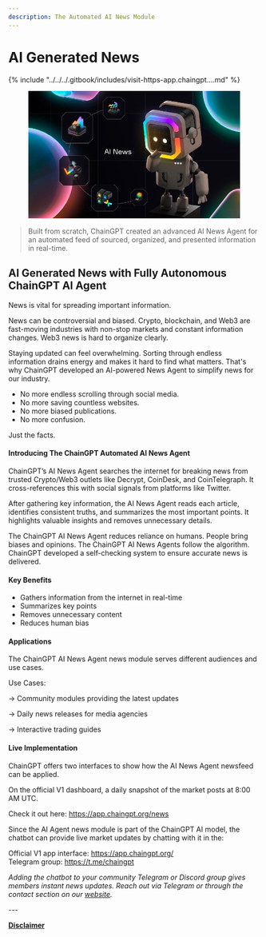 ```yaml
---
description: The Automated AI News Module
---
```


# AI Generated News

{% include "../../../.gitbook/includes/visit-https-app.chaingpt....md" %}

<figure><img src="../../../.gitbook/assets/AI news.jpg" alt=""><figcaption></figcaption></figure>

> Built from scratch, ChainGPT created an advanced AI News Agent for an automated feed of sourced, organized, and presented information in real-time.

## AI Generated News with Fully Autonomous ChainGPT AI Agent

News is vital for spreading important information.

News can be controversial and biased. Crypto, blockchain, and Web3 are fast-moving industries with non-stop markets and constant information changes. Web3 news is hard to organize clearly.

Staying updated can feel overwhelming. Sorting through endless information drains energy and makes it hard to find what matters. That's why ChainGPT developed an AI-powered News Agent to simplify news for our industry.

* No more endless scrolling through social media.
* No more saving countless websites.
* No more biased publications.
* No more confusion.

Just the facts.

#### Introducing The ChainGPT Automated AI News Agent

ChainGPT’s AI News Agent searches the internet for breaking news from trusted Crypto/Web3 outlets like Decrypt, CoinDesk, and CoinTelegraph. It cross-references this with social signals from platforms like Twitter.

After gathering key information, the AI News Agent reads each article, identifies consistent truths, and summarizes the most important points. It highlights valuable insights and removes unnecessary details.

The ChainGPT AI News Agent reduces reliance on humans. People bring biases and opinions. The ChainGPT AI News Agents follow the algorithm. ChainGPT developed a self-checking system to ensure accurate news is delivered.

#### Key Benefits

* Gathers information from the internet in real-time
* Summarizes key points
* Removes unnecessary content
* Reduces human bias

#### Applications&#x20;

The ChainGPT AI News Agent news module serves different audiences and use cases.

Use Cases:

→ Community modules providing the latest updates

→ Daily news releases for media agencies

→ Interactive trading guides

#### Live Implementation&#x20;

ChainGPT offers two interfaces to show how the AI News Agent newsfeed can be applied.

On the official V1 dashboard, a daily snapshot of the market posts at 8:00 AM UTC.&#x20;

Check it out here: https://app.chaingpt.org/news

Since the AI Agent news module is part of the ChainGPT AI model, the chatbot can provide live market updates by chatting with it in the:

Official V1 app interface: https://app.chaingpt.org/ \
Telegram group: https://t.me/chaingpt

_Adding the chatbot to your community Telegram or Discord group gives members instant news updates. Reach out via Telegram or through the contact section on our_ [_website_](https://www.chaingpt.org/contact-us)_._

\---

[**Disclaimer**](../../../misc/legal-docs/disclaimer.md)
